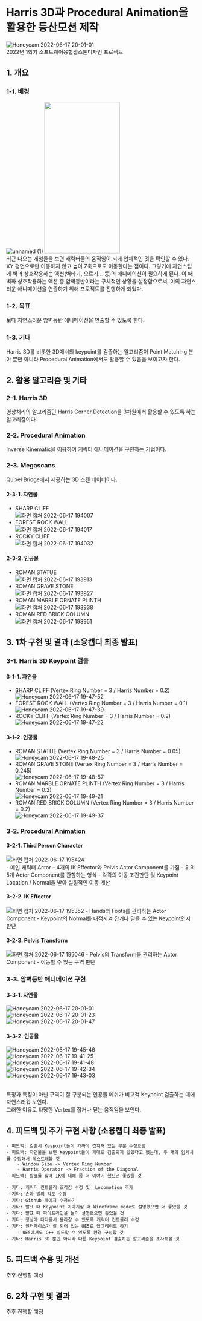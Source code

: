 # Harris 3D과 Procedural Animation을 활용한 등산모션 제작
![Honeycam 2022-06-17 20-01-01](https://user-images.githubusercontent.com/30585313/174286112-9d2da32b-fa5a-43d5-9a42-48f127dd3e89.gif)
<br>
2022년 1학기 소프트웨어융합캡스톤디자인 프로젝트

## 1. 개요
### 1-1. 배경
![unnamed (1)](https://user-images.githubusercontent.com/30585313/174286521-bcb7c424-cd11-41bf-af16-67b6b92aa503.gif)
<img src="이미지주소.png" width="200" height="400"/>
<br>
최근 나오는 게임들을 보면 캐릭터들의 움직임이 되게 입체적인 것을 확인할 수 있다. XY 평면으로만 이동하지 않고 높이 Z축으로도 이동한다는 점이다. 그렇기에 자연스럽게 벽과 상호작용하는 액션(벽타기, 오르기... 등)의 애니메이션이 필요하게 된다. 이 때 벽화 상호작용하는 액션 중 암벽등반이라는 구체적인 상황을 설정함으로써, 이의 자연스러운 애니메이션을 연출하기 위해 프로젝트를 진행하게 되었다.

### 1-2. 목표
보다 자연스러운 암벽등반 애니메이션을 연출할 수 있도록 한다.

### 1-3. 기대
Harris 3D를 비롯한 3D메쉬의 keypoint를 검출하는 알고리즘이 Point Matching 분야 뿐만 아니라 Procedural Animation에서도 활용할 수 있음을 보이고자 한다.

## 2. 활용 알고리즘 및 기타

### 2-1. Harris 3D
영상처리의 알고리즘인 Harris Corner Detection을 3차원에서 활용할 수 있도록 하는 알고리즘이다.

### 2-2. Procedural Animation
Inverse Kinematic을 이용하여 케릭터 애니메이션을 구현하는 기법이다.

### 2-3. Megascans
Quixel Bridge에서 제공하는 3D 스캔 데이터이다.

#### 2-3-1. 자연물
- SHARP CLIFF <BR>
![화면 캡처 2022-06-17 194007](https://user-images.githubusercontent.com/30585313/174285771-6befc042-6617-402d-965e-739d024939b7.png)
- FOREST ROCK WALL <BR>
![화면 캡처 2022-06-17 194017](https://user-images.githubusercontent.com/30585313/174285772-6097c839-e9a8-4dcb-8911-dc941c6aca45.png)
- ROCKY CLIFF <BR>
![화면 캡처 2022-06-17 194032](https://user-images.githubusercontent.com/30585313/174285775-aa4a6d98-f241-4576-aa89-55e745c13e2f.png)
#### 2-3-2. 인공물
- ROMAN STATUE <BR>
![화면 캡처 2022-06-17 193913](https://user-images.githubusercontent.com/30585313/174285760-1328aacd-2a23-4774-b122-527983769cb7.png)
- ROMAN GRAVE STONE <BR>
![화면 캡처 2022-06-17 193927](https://user-images.githubusercontent.com/30585313/174285763-6675495c-cd54-4c9e-b113-9b3133001c3d.png)
- ROMAN MARBLE ORNATE PLINTH <BR>
![화면 캡처 2022-06-17 193938](https://user-images.githubusercontent.com/30585313/174285765-82f90d4a-0d44-47df-85e1-a2622214cf60.png)   
- ROMAN RED BRICK COLUMN <BR>
![화면 캡처 2022-06-17 193951](https://user-images.githubusercontent.com/30585313/174285769-7779cee5-f459-4482-9111-d3d4adcd1758.png)

## 3. 1차 구현 및 결과 (소융캡디 최종 발표)

### 3-1. Harris 3D Keypoint 검출
#### 3-1-1. 자연물
- SHARP CLIFF (Vertex Ring Number = 3 / Harris Number = 0.2) <BR>
![Honeycam 2022-06-17 19-47-52](https://user-images.githubusercontent.com/30585313/174285707-10dadd65-6ba1-421e-900c-59a68b56538a.gif)
- FOREST ROCK WALL (Vertex Ring Number = 3 / Harris Number = 0.1) <BR>
![Honeycam 2022-06-17 19-47-39](https://user-images.githubusercontent.com/30585313/174285703-e760e6de-d994-48cf-9dc1-197b7f86b542.gif)
- ROCKY CLIFF (Vertex Ring Number = 3 / Harris Number = 0.2) <BR>
![Honeycam 2022-06-17 19-47-22](https://user-images.githubusercontent.com/30585313/174285695-3a5090fb-6707-4502-a4f6-a276f8b37e3f.gif)
    
#### 3-1-2. 인공물
- ROMAN STATUE (Vertex Ring Number = 3 / Harris Number = 0.05) <BR>
![Honeycam 2022-06-17 19-48-25](https://user-images.githubusercontent.com/30585313/174285710-7c1c95c7-4887-4328-9ea4-99f54c13fe36.gif)  
- ROMAN GRAVE STONE (Vertex Ring Number = 3 / Harris Number = 0.245) <BR>
![Honeycam 2022-06-17 19-48-57](https://user-images.githubusercontent.com/30585313/174285713-e44eea65-6692-4d9d-a1da-b342728d0218.gif)
- ROMAN MARBLE ORNATE PLINTH (Vertex Ring Number = 3 / Harris Number = 0.2) <BR>
![Honeycam 2022-06-17 19-49-21](https://user-images.githubusercontent.com/30585313/174285716-64662df2-17d4-4cfb-8833-6ed764e543e6.gif) 
- ROMAN RED BRICK COLUMN (Vertex Ring Number = 3 / Harris Number = 0.2) <BR>
![Honeycam 2022-06-17 19-49-37](https://user-images.githubusercontent.com/30585313/174285719-57a778e5-4a13-44ca-838b-27dd1846ac6a.gif)
    
### 3-2. Procedural Animation
#### 3-2-1. Third Person Character <br>
![화면 캡처 2022-06-17 195424](https://user-images.githubusercontent.com/30585313/174285821-16b3f77e-a561-4810-bb23-620719eb1614.png) <br>
    - 메인 캐릭터 Actor
    - 4개의 IK Effector와 Pelvis Actor Component를 가짐
    - 위의 5개 Actor Component를 관할하는 형식
    - 각각의 이동 조건판단 및 Keypoint Location / Normal을 받아 실질적인 이동 계산
    
#### 3-2-2. IK Effector <br>
![화면 캡처 2022-06-17 195352](https://user-images.githubusercontent.com/30585313/174285832-6dfb88d7-e064-4889-beb0-dd14b2cdc3d2.png)
    - Hands와 Foots를 관리하는 Actor Component
    - Keypoint의 Normal를 내적시켜 잡거나 딛을 수 있는 Keypoint인지 판단
    
#### 3-2-3. Pelvis Transform <br>
![화면 캡처 2022-06-17 195046](https://user-images.githubusercontent.com/30585313/174285827-71be86e9-819d-4146-bcd7-533e5438efe1.png)
    - Pelvis의 Transform을 관리하는 Actor Component
    - 이동할 수 있는 구역 판단
 
### 3-3. 암벽등반 애니메이션 구현
#### 3-3-1. 자연물
![Honeycam 2022-06-17 20-01-01](https://user-images.githubusercontent.com/30585313/174286112-9d2da32b-fa5a-43d5-9a42-48f127dd3e89.gif) <br>
![Honeycam 2022-06-17 20-01-23](https://user-images.githubusercontent.com/30585313/174286120-15dfddbe-765d-4bda-bb48-60e589e2d22d.gif) <br>
![Honeycam 2022-06-17 20-01-47](https://user-images.githubusercontent.com/30585313/174286123-6c261a81-ae0e-4176-b9db-af4d6c4716da.gif) <br>
    
#### 3-3-2. 인공물
![Honeycam 2022-06-17 19-45-46](https://user-images.githubusercontent.com/30585313/174285430-44f5e0ca-84dc-4114-a964-ddc6c02ff3fa.gif) <br>
![Honeycam 2022-06-17 19-41-25](https://user-images.githubusercontent.com/30585313/174285404-397abcc6-2b07-4a48-b192-5406f889d508.gif) <br>
![Honeycam 2022-06-17 19-41-48](https://user-images.githubusercontent.com/30585313/174285417-0db23a3e-5216-4bed-b638-867f31dbe833.gif) <br>
![Honeycam 2022-06-17 19-42-34](https://user-images.githubusercontent.com/30585313/174285421-8951beb0-2e42-4a9d-86e8-7d7609edc464.gif) <br>
![Honeycam 2022-06-17 19-43-03](https://user-images.githubusercontent.com/30585313/174285426-909bffe4-ad10-4e27-959b-f4cf079182c4.gif) <br>

<br>
특징과 특징이 아닌 구역이 잘 구분되는 인공물 메쉬가 비교적 Keypoint 검출하는 데에 자연스러워 보인다. <br>
그러한 이유로 타당한 Vertex를 잡거나 딛는 움직임을 보인다. <br>
    
## 4. 피드백 및 추가 구현 사항 (소융캡디 최종 발표)
    - 피드백: 검출시 Keypoint들이 가까이 겹쳐져 있는 부분 수정요함
    - 피드백: 자연물을 보면 Keypoint들이 제대로 검출되지 않았다고 했는데, 두 개의 임계치를 수정해서 테스트해볼 것
        - Window Size -> Vertex Ring Number
        - Harris Operator -> Fraction of the Diagonal
    - 피드백: 발표를 할때 IK에 대해 좀 더 이야기 했으면 좋았을 것
    
    - 기타: 캐릭터 컨트롤러 조작감 수정 및  Locomotion 추가
    - 기타: 손과 발의 각도 수정
    - 기타: Github 페이지 수정하기
    - 기타: 발표 때 Keypoint 이야기할 때 Wireframe mode로 설명했으면 더 좋았을 것
    - 기타: 발표 때 파이프라인을 들어 설명했으면 좋았을 것
    - 기타: 정상에 다다를시 올라갈 수 있도록 캐릭터 컨트롤러 수정
    - 기타: 인터페이스가 잘 되어 있는 UE5로 업그레이드 하기
        - UE5에서도 C++ 빌드할 수 있도록 환경 구성할 것
    - 기타: Harris 3D 뿐만 아니라 다른 Keypoint 검출하는 알고리즘을 조사해볼 것
    
## 5. 피드백 수용 및 개선
추후 진행할 예정

## 6. 2차 구현 및 결과
추후 진행할 예정
